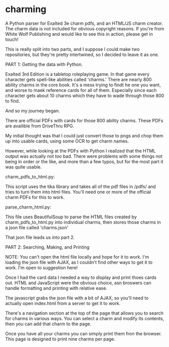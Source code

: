 # charming
A Python parser for Exalted 3e charm pdfs, and an HTML/JS charm creator. The charm data is not included for obvious copyright reasons. If you're from White Wolf Publishing and would like to see this in action, please get in touch!

This is really split into two parts, and I suppose I could make two repositories, but they're pretty intertwined, so I decided to leave it as one.

PART 1: Getting the data with Python.

Exalted 3rd Edition is a tabletop roleplaying game. In that game every character gets spell-like abilities called 'charms.' There are nearly 800 ability charms in the core book. It's a mess trying to findt he one you want, and worse to maek reference cards for all of them. Especially since each character gets about 10 charms which they have to wade through those 800 to find.

And so my journey began.

There are official PDFs with cards for those 800 ability charms. These PDFs are availible from DriveThru RPG.

My initial thought was that I could just convert those to pngs and chop them up into usable cards, using some OCR to get charm names.

However, while looking at the PDFs with Python I realized that the HTML output was actually not *too* bad. There were problems with some things not being in order or the like, and more than a few typos, but for the most part it was quite usable.

charm_pdfs_to_html.py:

This script uses the tika library and takes all of the pdf files in /pdfs/ and tries to turn them into html files. You'll need one or more of the official charm PDFs for this to work.

parse_charm_html.py:

This file uses BeautifulSoup to parse the HTML files created by charm_pdfs_to_html.py into individual charms, then stores those charms in a json file called 'charms.json'

That json file leads us into part 2.

PART 2: Searching, Making, and Printing

NOTE: You can't open the html file locally and hope for it to work. I'm loading the json file with AJAX, as I couldn't find other ways to get it to work. I'm open to suggestion here!

Once I had the card data I needed a way to display and print thoes cards out. HTML and JavaScript were the obvious choice, asn broswers can handle formatting and printing with relative ease.

The javascript grabs the json file with a bit of AJAX, so you'll need to actually open index.html from a server to get it to work.

There's a navigation section at the top of the page that allows you to search for charms in various ways. You can select a charm and modify its contents, then you can add that charm to the page.

Once you have all your charms you can simply print them fron the browser. This page is designed to print nine charms per page.
